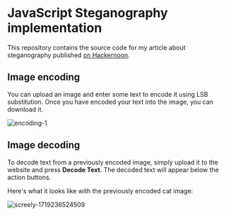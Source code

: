 # JavaScript Steganography implementation

This repository contains the source code for my article about steganography published [on Hackernoon](https://hackernoon.com/todo-update-this-link).

## Image encoding
You can upload an image and enter some text to encode it using LSB substitution. Once you have encoded your text into the image, you can download it.

![encoding-1](https://github.com/Blaumaus/steganography/assets/35810911/16826ae6-f471-433d-ac0c-6db2647f7f4b)

## Image decoding
To decode text from a previously encoded image, simply upload it to the website and press **Decode Text**. The decoded text will appear below the action buttons.

Here's what it looks like with the previously encoded cat image:

![screely-1719236524509](https://github.com/Blaumaus/steganography/assets/35810911/8d9c8f59-5596-4d8c-9b1b-bb638b4ff25d)

